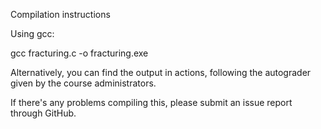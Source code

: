 Compilation instructions

Using gcc:

gcc fracturing.c -o fracturing.exe

Alternatively, you can find the output in actions, following the autograder given by the course administrators.

If there's any problems compiling this, please submit an issue report through GitHub.
